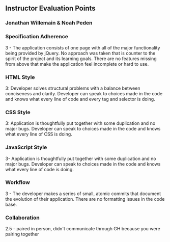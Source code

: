 ## Instructor Evaluation Points

### Jonathan Willemain & Noah Peden

### Specification Adherence

3 - The application consists of one page with all of the major functionality being provided by jQuery. No approach was taken that is counter to the spirit of the project and its learning goals. There are no features missing from above that make the application feel incomplete or hard to use.

### HTML Style

3: Developer solves structural problems with a balance between conciseness and clarity. Developer can speak to choices made in the code and knows what every line of code and every tag and selector is doing.

### CSS Style

3: Application is thoughtfully put together with some duplication and no major bugs. Developer can speak to choices made in the code and knows what every line of CSS is doing.

### JavaScript Style

3- Application is thoughtfully put together with some duplication and no major bugs. Developer can speak to choices made in the code and knows what every line of code is doing.

### Workflow

3 - The developer makes a series of small, atomic commits that document the evolution of their application. There are no formatting issues in the code base.

### Collaboration

2.5 - paired in person, didn't communicate through GH because you were pairing together

<!-- 3 - Team members employ PRs and issues to both manage their work and communication/collaboration around executing the tasks.
2 - Team members shared equitably in the workload, however there are only a few pull requests, which are not labeled or documented very well. -->
